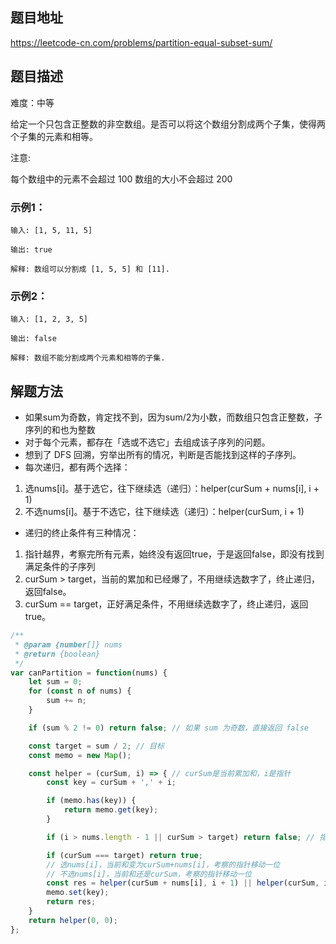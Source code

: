 ## 题目地址

https://leetcode-cn.com/problems/partition-equal-subset-sum/

## 题目描述

难度：中等

给定一个只包含正整数的非空数组。是否可以将这个数组分割成两个子集，使得两个子集的元素和相等。

注意:

每个数组中的元素不会超过 100
数组的大小不会超过 200

### 示例1：

```
输入: [1, 5, 11, 5]

输出: true

解释: 数组可以分割成 [1, 5, 5] 和 [11].
```

### 示例2：

```
输入: [1, 2, 3, 5]

输出: false

解释: 数组不能分割成两个元素和相等的子集.
```

## 解题方法

- 如果sum为奇数，肯定找不到，因为sum/2为小数，而数组只包含正整数，子序列的和也为整数
- 对于每个元素，都存在「选或不选它」去组成该子序列的问题。
- 想到了 DFS 回溯，穷举出所有的情况，判断是否能找到这样的子序列。
- 每次递归，都有两个选择：
1. 选nums[i]。基于选它，往下继续选（递归）：helper(curSum + nums[i], i + 1)
2. 不选nums[i]。基于不选它，往下继续选（递归）：helper(curSum, i + 1)
- 递归的终止条件有三种情况：
1. 指针越界，考察完所有元素，始终没有返回true，于是返回false，即没有找到满足条件的子序列
2. curSum > target，当前的累加和已经爆了，不用继续选数字了，终止递归，返回false。
3. curSum == target，正好满足条件，不用继续选数字了，终止递归，返回true。

```js
/**
 * @param {number[]} nums
 * @return {boolean}
 */
var canPartition = function(nums) {
    let sum = 0;
    for (const n of nums) {
        sum += n;
    }

    if (sum % 2 != 0) return false; // 如果 sum 为奇数，直接返回 false

    const target = sum / 2; // 目标
    const memo = new Map();

    const helper = (curSum, i) => { // curSum是当前累加和，i是指针
        const key = curSum + ',' + i;

        if (memo.has(key)) {
            return memo.get(key);
        }

        if (i > nums.length - 1 || curSum > target) return false; // 指针越界或者超出目标值

        if (curSum === target) return true;
        // 选nums[i]，当前和变为curSum+nums[i]，考察的指针移动一位
        // 不选nums[i]，当前和还是curSum，考察的指针移动一位
        const res = helper(curSum + nums[i], i + 1) || helper(curSum, i + 1)
        memo.set(key);
        return res;
    }
    return helper(0, 0);
};
```
